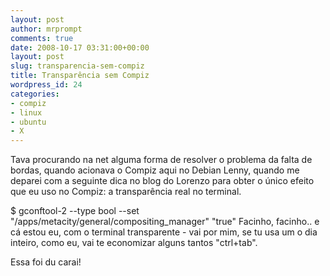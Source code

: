 ```yaml
---
layout: post
author: mrprompt
comments: true
date: 2008-10-17 03:31:00+00:00
layout: post
slug: transparencia-sem-compiz
title: Transparência sem Compiz
wordpress_id: 24
categories:
- compiz
- linux
- ubuntu
- X
---
```


Tava procurando na net alguma forma de resolver o problema da falta de bordas, quando acionava o Compiz aqui no Debian Lenny, quando me deparei com a seguinte dica no blog do Lorenzo para obter o único efeito que eu uso no Compiz: a transparência real no terminal.

$  gconftool-2 --type bool --set "/apps/metacity/general/compositing_manager" "true"
Facinho, facinho.. e cá estou eu, com o terminal transparente - vai por mim, se tu usa um o dia inteiro, como eu, vai te economizar alguns tantos "ctrl+tab".

Essa foi du carai!
